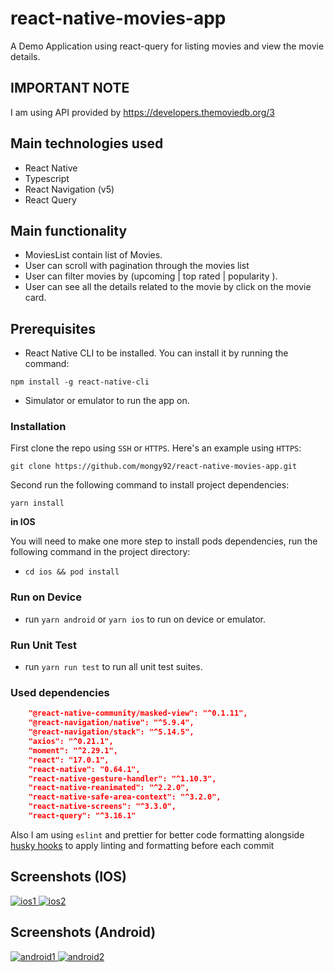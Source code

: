 # react-native-movies-app

A Demo Application using react-query for listing movies and view the movie details.

## IMPORTANT NOTE

I am using API provided by
https://developers.themoviedb.org/3

## Main technologies used

- React Native
- Typescript
- React Navigation (v5)
- React Query

## Main functionality

- MoviesList contain list of Movies.
- User can scroll with pagination through the movies list
- User can filter movies by (upcoming | top rated | popularity ).
- User can see all the details related to the movie by click on the movie card.

## Prerequisites

- React Native CLI to be installed. You can install it by running the command:

`npm install -g react-native-cli`

- Simulator or emulator to run the app on.

### Installation

First clone the repo using `SSH` or `HTTPS`.
Here's an example using `HTTPS`:

`git clone https://github.com/mongy92/react-native-movies-app.git`

Second run the following command to install project dependencies:

`yarn install`

**in IOS**

You will need to make one more step to install pods dependencies, run the following command in the project directory:

- `cd ios && pod install`

### Run on Device

- run `yarn android` or `yarn ios` to run on device or emulator.

### Run Unit Test

- run `yarn run test` to run all unit test suites.

### Used dependencies

```json
    "@react-native-community/masked-view": "^0.1.11",
    "@react-navigation/native": "^5.9.4",
    "@react-navigation/stack": "^5.14.5",
    "axios": "^0.21.1",
    "moment": "^2.29.1",
    "react": "17.0.1",
    "react-native": "0.64.1",
    "react-native-gesture-handler": "^1.10.3",
    "react-native-reanimated": "^2.2.0",
    "react-native-safe-area-context": "^3.2.0",
    "react-native-screens": "^3.3.0",
    "react-query": "^3.16.1"
```

Also I am using `eslint` and prettier for better code formatting alongside [husky hooks](https://github.com/typicode/husky) to apply linting and formatting before each commit

## Screenshots (IOS)

<p float="left">

<a href="https://ibb.co/BC2WfFc">
<img src="https://i.ibb.co/x7q92dX/ios1.png" alt="ios1" border="0">
</a>
<a href="https://ibb.co/hZgvvF6">
<img src="https://i.ibb.co/pR1ppj7/ios2.png" alt="ios2" border="0">
</a>
</p>

## Screenshots (Android)

<p float="left">

<a href="https://ibb.co/3Bgrpxt">
<img src="https://i.ibb.co/3Bgrpxt/android1.jpg" alt="android1" border="0">
</a>

<a href="https://ibb.co/1z6MC1B">
<img src="https://i.ibb.co/1z6MC1B/android2.jpg" alt="android2" border="0">
</a>

</p>
